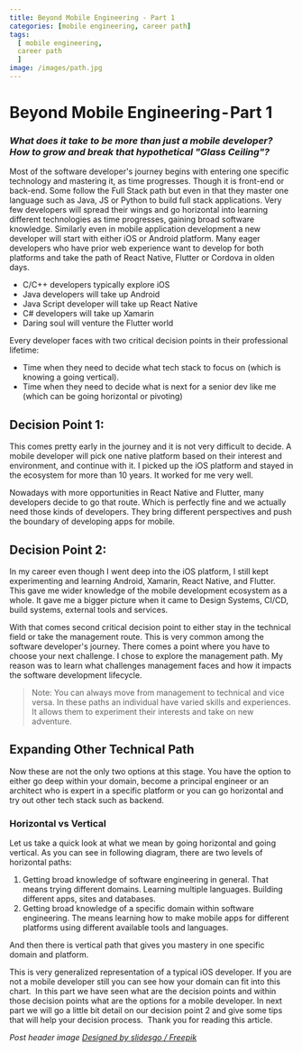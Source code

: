 ```yaml
---
title: Beyond Mobile Engineering - Part 1
categories: [mobile engineering, career path]
tags:
  [ mobile engineering,
  career path
  ]
image: /images/path.jpg
---
```


# Beyond Mobile Engineering - Part 1

### *What does it take to be more than just a mobile developer? How to grow and break that hypothetical "Glass Ceiling"?*

Most of the software developer's journey begins with entering one specific technology and mastering it, as time progresses. Though it is front-end or back-end. Some follow the Full Stack path but even in that they master one language such as Java, JS or Python to build full stack applications. Very few developers will spread their wings and go horizontal into learning different technologies as time progresses, gaining broad software knowledge.
Similarly even in mobile application development a new developer will start with either iOS or Android platform. Many eager developers who have prior web experience want to develop for both platforms and take the path of React Native, Flutter or Cordova in olden days.

- C/C++ developers typically explore iOS 
- Java developers will take up Android 
- Java Script developer will take up React Native
- C# developers will take up Xamarin
- Daring soul will venture the Flutter world

Every developer faces with two critical decision points in their professional lifetime:
- Time when they need to decide what tech stack to focus on (which is knowing a going vertical).
- Time when they need to decide what is next for a senior dev like me (which can be going horizontal or pivoting)

## Decision Point 1:

This comes pretty early in the journey and it is not very difficult to decide. A mobile developer will pick one native platform based on their interest and environment, and continue with it. I picked up the iOS platform and stayed in the ecosystem for more than 10 years. It worked for me very well.

Nowadays with more opportunities in React Native and Flutter, many developers decide to go that route. Which is perfectly fine and we actually need those kinds of developers. They bring different perspectives and push the boundary of developing apps for mobile.

## Decision Point 2:

In my career even though I went deep into the iOS platform, I still kept experimenting and learning Android, Xamarin, React Native, and Flutter. This gave me wider knowledge of the mobile development ecosystem as a whole. It gave me a bigger picture when it came to Design Systems, CI/CD, build systems, external tools and services.

With that comes second critical decision point to either stay in the technical field or take the management route. This is very common among the software developer's journey. There comes a point where you have to choose your next challenge. I chose to explore the management path. My reason was to learn what challenges management faces and how it impacts the software development lifecycle.

> Note: You can always move from management to technical and vice versa. In these paths an individual have varied skills and experiences. It allows them to experiment their interests and take on new adventure.  

## Expanding Other Technical Path

Now these are not the only two options at this stage. You have the option to either go deep within your domain, become a principal engineer or an architect who is expert in a specific platform or you can go horizontal and try out other tech stack such as backend.

### Horizontal vs Vertical
Let us take a quick look at what we mean by going horizontal and going vertical. As you can see in following diagram, there are two levels of horizontal paths:
1. Getting broad knowledge of software engineering in general. That means trying different domains. Learning multiple languages. Building different apps, sites and databases. 
2. Getting broad knowledge of a specific domain within software engineering. The means learning how to make mobile apps for different platforms using different available tools and languages.

And then there is vertical path that gives you mastery in one specific domain and platform. 

This is very generalized representation of a typical iOS developer. If you are not a mobile developer still you can see how your domain can fit into this chart. 
In this part we have seen what are the decision points and within those decision points what are the options for a mobile developer. In next part we will go a little bit detail on our decision point 2 and give some tips that will help your decision process. 
Thank you for reading this article.

*Post header image [Designed by slidesgo / Freepik]("http://www.freepik.com")*
